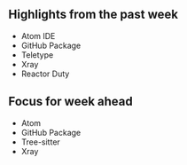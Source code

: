 ## Highlights from the past week

- Atom IDE
- GitHub Package
- Teletype
- Xray
- Reactor Duty

## Focus for week ahead

- Atom
- GitHub Package
- Tree-sitter
- Xray
